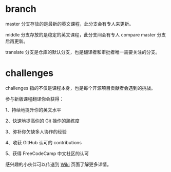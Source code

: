 # branch
master 分支存放的是最新的英文课程，此分支会有专人来更新。

middle 分支存放的是稳定的英文课程，此分支间会有专人 compare master 分支后再更新。

translate 分支是仓库的默认分支，也是翻译者和审批者唯一需要关注的分支。

# challenges
challenges 指的不仅是课程本身，也是每个开源项目贡献者会遇到的挑战。

参与新版课程翻译你会获得：

1、持续地提升你的英文水平

2、快速地提高你的 Git 操作的熟练度

3、弥补你欠缺多人协作的经验

4、收获 GitHub 认可的 contributions

5、获得 FreeCodeCamp 中文社区的认可

感兴趣的小伙伴可以传送到 [Wiki](https://github.com/FreeCodeCampChina/challenges/wiki) 页面了解更多详情。
